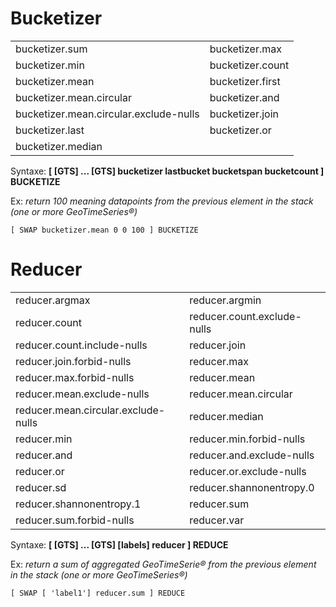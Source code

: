 # Bucketizer

|                                       |                   |
|---------------------------------------|-------------------|
|bucketizer.sum                         | bucketizer.max    |
|bucketizer.min                         | bucketizer.count  |
|bucketizer.mean                        | bucketizer.first  |
|bucketizer.mean.circular               | bucketizer.and    |
|bucketizer.mean.circular.exclude-nulls | bucketizer.join   |
|bucketizer.last                        | bucketizer.or     |
|bucketizer.median                      |                   |

Syntaxe: __[ [GTS] ... [GTS] bucketizer lastbucket bucketspan bucketcount ] BUCKETIZE__

Ex: *return 100 meaning datapoints from the previous element in the stack (one or more GeoTimeSeries®)*
```
[ SWAP bucketizer.mean 0 0 100 ] BUCKETIZE
```

# Reducer

|                                       |                               |
|---------------------------------------|-------------------------------|
|reducer.argmax                         |reducer.argmin                 |
|reducer.count                          |reducer.count.exclude-nulls    |
|reducer.count.include-nulls            |reducer.join                   |
|reducer.join.forbid-nulls              |reducer.max                    |
|reducer.max.forbid-nulls               |reducer.mean                   |
|reducer.mean.exclude-nulls             |reducer.mean.circular          |
|reducer.mean.circular.exclude-nulls    |reducer.median                 |
|reducer.min                            |reducer.min.forbid-nulls       |
|reducer.and                            |reducer.and.exclude-nulls      |
|reducer.or                             |reducer.or.exclude-nulls       |
|reducer.sd                             |reducer.shannonentropy.0       |
|reducer.shannonentropy.1               |reducer.sum                    |
|reducer.sum.forbid-nulls               |reducer.var                    |

Syntaxe: __[ [GTS] ... [GTS] [labels] reducer ] REDUCE__

Ex: *return a sum of aggregated GeoTimeSerie® from the previous element in the stack (one or more GeoTimeSeries®)*
```
[ SWAP [ 'label1'] reducer.sum ] REDUCE
```
